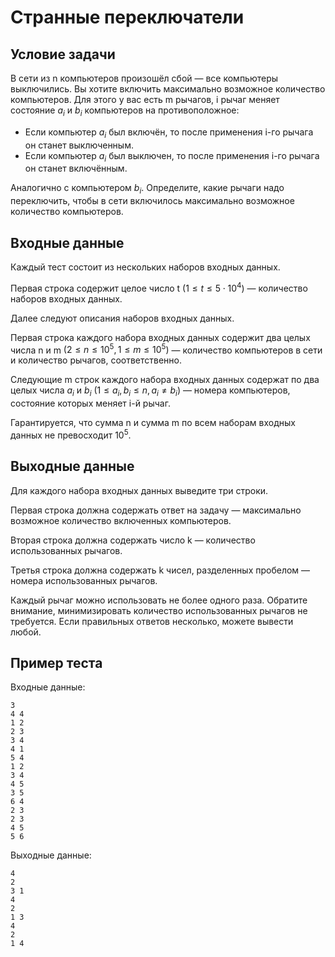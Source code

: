 # Странные переключатели
## Условие задачи
В сети из n компьютеров произошёл сбой — все компьютеры выключились.
 Вы хотите включить максимально возможное количество компьютеров. Для этого у вас есть m рычагов, 
 i рычаг меняет состояние $a_i$ и $b_i$ компьютеров на противоположное:

- Если компьютер $a_i$ был включён, то после применения i-го рычага он станет выключенным. 
- Если компьютер $a_i$ был выключен, то после применения i-го рычага он станет включённым.

Аналогично с компьютером $b_i$.
Определите, какие рычаги надо переключить,
 чтобы в сети включилось максимально возможное количество компьютеров.

## Входные данные
Каждый тест состоит из нескольких наборов входных данных.

Первая строка содержит целое число t $(1≤t≤5⋅10^4)$ — количество наборов входных данных.

Далее следуют описания наборов входных данных.

Первая строка каждого набора входных данных содержит два целых числа 
n и m $(2≤n≤10^5, 1≤m≤10^5)$ — количество компьютеров в сети и количество рычагов, соответственно.

Следующие m строк каждого набора входных данных содержат по два целых числа $a_i$ и $b_i$ $(
1≤a_i ,b_i≤n, a_i≠ b_i)$ — номера компьютеров, состояние которых меняет i-й рычаг. 

Гарантируется, что сумма n и сумма m по всем наборам входных данных не превосходит $10^5$.

## Выходные данные
Для каждого набора входных данных выведите три строки.

Первая строка должна содержать ответ на задачу — максимально возможное количество включенных компьютеров.

Вторая строка должна содержать число k — количество использованных рычагов.

Третья строка должна содержать k чисел, разделенных пробелом — номера использованных рычагов.

Каждый рычаг можно использовать не более одного раза. 
Обратите внимание, минимизировать количество использованных рычагов не требуется.
 Если правильных ответов несколько, можете вывести любой.

 ## Пример теста

Входные данные:
```
3
4 4
1 2
2 3
3 4
4 1
5 4
1 2
3 4
4 5
3 5
6 4
2 3
2 3
4 5
5 6
```
Выходные данные:
```
4
2
3 1
4
2
1 3
4
2
1 4
```
